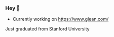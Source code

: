 ### Hey 👋

- Currently working on https://www.glean.com/ <br>

Just graduated from Stanford University

